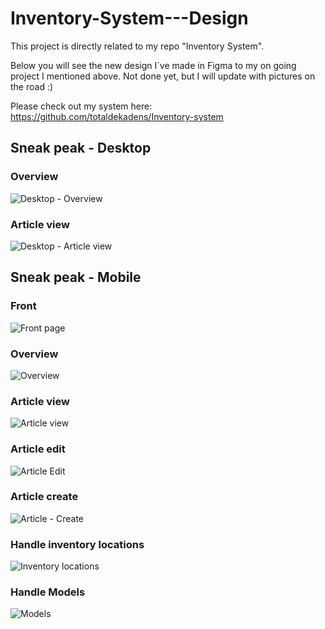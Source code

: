 # Inventory-System---Design
This project is directly related to my repo "Inventory System". 

Below you will see the new design I´ve made in Figma to my on going project I mentioned above. Not done yet, but I will update with pictures on the road :) 

Please check out my system here: https://github.com/totaldekadens/Inventory-system

## Sneak peak - Desktop

### Overview
![Desktop - Overview](https://github.com/totaldekadens/Inventory-System---Design/assets/90898648/2b4bbf8c-c379-4893-909b-a5d74687f70b)

### Article view
![Desktop - Article view](https://github.com/totaldekadens/Inventory-System---Design/assets/90898648/41758d11-3ad9-4b49-9c35-576d12d92ec3)


## Sneak peak - Mobile

### Front
![Front page](https://github.com/totaldekadens/Inventory-System---Design/assets/90898648/13dbabbb-f119-4b93-9193-c1f2d54796b3)

### Overview
![Overview](https://github.com/totaldekadens/Inventory-System---Design/assets/90898648/f15f2e71-4170-4dd4-9a49-3b709ba6116f)


### Article view
![Article view](https://github.com/totaldekadens/Inventory-System---Design/assets/90898648/188bfbc7-7f91-4c57-980f-cb51f456d512)

### Article edit
![Article Edit](https://github.com/totaldekadens/Inventory-System---Design/assets/90898648/4354c6c3-e34a-4758-aff7-760e35f30756)

### Article create
![Article - Create](https://github.com/totaldekadens/Inventory-System---Design/assets/90898648/9a090cb8-dcb7-4070-9d18-608a0dd03117)

### Handle inventory locations
![Inventory locations](https://github.com/totaldekadens/Inventory-System---Design/assets/90898648/ea7a8bff-581c-4123-9833-adf79b4c68e5)

### Handle Models
![Models](https://github.com/totaldekadens/Inventory-System---Design/assets/90898648/90f10c39-9d76-49fc-976c-917d45bd8ad0)














